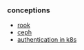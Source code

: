 ### conceptions

* [rook](rook.md)
* [ceph](ceph.md)
* [authentication in k8s](authentication.in.k8s.md)
